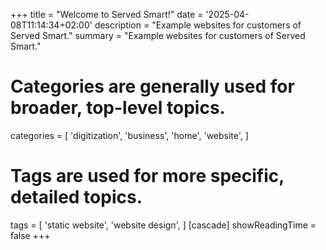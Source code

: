+++
title = "Welcome to Served Smart!"
date = '2025-04-08T11:14:34+02:00'
description = "Example websites for customers of Served Smart."
summary = "Example websites for customers of Served Smart."
# Categories are generally used for broader, top-level topics.
categories = [
 'digitization',
 'business',
 'home',
 'website',
]
# Tags are used for more specific, detailed topics.
tags = [
 'static website',
 'website design',
]
[cascade]
showReadingTime = false
+++
